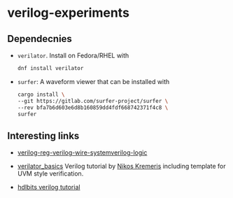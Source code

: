 # verilog-experiments

## Dependecnies

- `verilator`. Install on Fedora/RHEL with
  
  ```bash
  dnf install verilator
  ```

- `surfer`: A waveform viewer that can be installed with

  ```bash
  cargo install \
  --git https://gitlab.com/surfer-project/surfer \
  --rev bfa7b6d603e6d8b160859dd4fdf668742371f4c8 \
  surfer
  ```

## Interesting links

 - [verilog-reg-verilog-wire-systemverilog-logic](https://www.verilogpro.com/verilog-reg-verilog-wire-systemverilog-logic/)

 - [verilator_basics](https://github.com/n-kremeris/verilator_basics/tree/main)
   Verilog tutorial by [Nikos Kremeris](http://itsembedded.com/) including
   template for UVM style verification.

 - [hdlbits verilog tutorial](https://hdlbits.01xz.net/wiki/Main_Page)
 